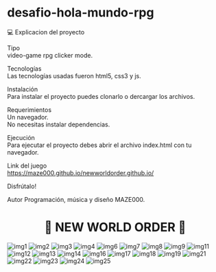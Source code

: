 # desafio-hola-mundo-rpg

💻 Explicacion del proyecto

Tipo</br>
video-game rpg clicker mode.

Tecnologías</br>
Las tecnologías usadas fueron html5, css3 y js.

Instalación</br>
Para instalar el proyecto puedes clonarlo o dercargar los archivos.

Requerimientos</br>
Un navegador.</br>
No necesitas instalar dependencias.

Ejecución</br>
Para ejecutar el proyecto debes abrir el archivo index.html con tu navegador.

Link del juego</br>
https://maze000.github.io/newworldorder.github.io/</br>

Disfrútalo!

Autor
Programación, música y diseño MAZE000.

  <h1 align="center">🤩 NEW WORLD ORDER 🤩</h1>


![img1](https://user-images.githubusercontent.com/72741681/168579122-42bd5edd-5131-4efe-9073-209b3ffdf07b.png)
![img2](https://user-images.githubusercontent.com/72741681/168579137-e44d0064-41a4-48e9-acd5-74550f622876.png)
![img3](https://user-images.githubusercontent.com/72741681/168579155-390da9a6-c101-452e-9812-69b4299f9e69.png)
![img4](https://user-images.githubusercontent.com/72741681/168579162-acb914c5-c89e-4d95-8ba1-fd6469ed020a.png)
![img6](https://user-images.githubusercontent.com/72741681/168579170-08c8a1dc-c633-4d14-b0f8-1a24aea23ac4.png)
![img7](https://user-images.githubusercontent.com/72741681/168579178-54da30f2-2682-4fa0-8008-bb87dbf6b8c8.png)
![img8](https://user-images.githubusercontent.com/72741681/168579185-7d34d3c2-2d72-4af6-bf7b-ce24255e06c1.png)
![img9](https://user-images.githubusercontent.com/72741681/168579188-216fbb89-6e38-43c6-8046-939951f7c07d.png)
![img11](https://user-images.githubusercontent.com/72741681/168579215-0a91d4ff-1a44-40ea-8b51-87dd2ea45807.png)
![img12](https://user-images.githubusercontent.com/72741681/168579225-3813d4e8-ec09-46aa-b989-5c6ec7b34be5.png)
![img13](https://user-images.githubusercontent.com/72741681/168579240-312c45d6-894c-42e3-96c5-266c62260efe.png)
![img14](https://user-images.githubusercontent.com/72741681/168579249-a50aad49-a4c4-49cb-808c-b2a7cb4d043b.png)
![img16](https://user-images.githubusercontent.com/72741681/168579264-241c752d-54f2-459a-932f-d7f414c84775.png)
![img17](https://user-images.githubusercontent.com/72741681/168579266-a9c78134-1935-4260-bf47-de40432d7035.png)
![img18](https://user-images.githubusercontent.com/72741681/168579270-3362f00e-bad1-4e56-ac82-fd9a9ca1b19a.png)
![img19](https://user-images.githubusercontent.com/72741681/168579278-74301ca6-5489-4914-a231-e458b2fa6671.png)
![img21](https://user-images.githubusercontent.com/72741681/168579284-9a5c5735-fd0f-4c03-9ebd-e680fc319a4d.png)
![img22](https://user-images.githubusercontent.com/72741681/168579291-6d4a6e44-0d33-4e23-acf7-56900f5f0f38.png)
![img23](https://user-images.githubusercontent.com/72741681/168579299-633319ef-3a5a-4c50-8ffb-b9c3eab92b38.png)
![img24](https://user-images.githubusercontent.com/72741681/168579309-5f6a1b07-a19d-4d04-a223-d59d0e0bccf0.png)
![img25](https://user-images.githubusercontent.com/72741681/168579345-a7348d7a-4bd7-48f0-a792-90cdbad9ad16.png)
